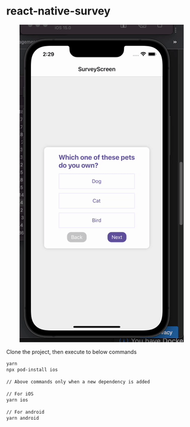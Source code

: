 # react-native-survey

<p align="center">
  <img src="https://github.com/ibrahimozdogan/react-native-survey/blob/master/SurveyApp/preview.gif" />
</p>
Clone the project, then execute to below commands

```
yarn
npx pod-install ios 

// Above commands only when a new dependency is added

// For iOS
yarn ios

// For android
yarn android


```
